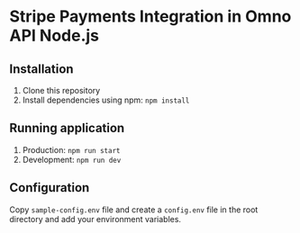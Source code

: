 # Stripe Payments Integration in Omno API Node.js

## Installation
1) Clone this repository
2) Install dependencies using npm: `npm install`

## Running application
1) Production: `npm run start`
2) Development: `npm run dev`

## Configuration
Copy `sample-config.env` file and create a `config.env` file in the root directory and add your environment variables.